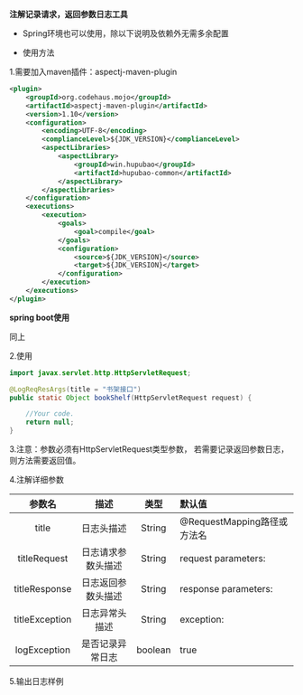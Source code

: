 **注解记录请求，返回参数日志工具**

- Spring环境也可以使用，除以下说明及依赖外无需多余配置

- 使用方法

1.需要加入maven插件：aspectj-maven-plugin

```xml
<plugin>
    <groupId>org.codehaus.mojo</groupId>
    <artifactId>aspectj-maven-plugin</artifactId>
    <version>1.10</version>
    <configuration>
        <encoding>UTF-8</encoding>
        <complianceLevel>${JDK_VERSION}</complianceLevel>
        <aspectLibraries>
            <aspectLibrary>
                <groupId>win.hupubao</groupId>
                <artifactId>hupubao-common</artifactId>
            </aspectLibrary>
        </aspectLibraries>
    </configuration>
    <executions>
        <execution>
            <goals>
                <goal>compile</goal>
            </goals>
            <configuration>
                <source>${JDK_VERSION}</source>
                <target>${JDK_VERSION}</target>
            </configuration>
        </execution>
    </executions>
</plugin>

```

**spring boot使用**

同上

2.使用

```java
import javax.servlet.http.HttpServletRequest;

@LogReqResArgs(title = "书架接口")
public static Object bookShelf(HttpServletRequest request) {

    //Your code.
    return null;
}
```

3.注意：参数必须有HttpServletRequest类型参数，
若需要记录返回参数日志，则方法需要返回值。

4.注解详细参数

|参数名|描述|类型|默认值|
| :------: | :------: | :------: | :------|
|title|日志头描述|String|@RequestMapping路径或方法名|
|titleRequest|日志请求参数头描述|String|request parameters:|
|titleResponse|日志返回参数头描述|String|response parameters:|
|titleException|日志异常头描述|String|exception:|
|logException|是否记录异常日志|boolean|true|

5.输出日志样例


